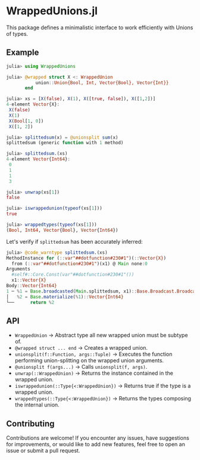 
# WrappedUnions.jl

This package defines a minimalistic interface to work efficiently with Unions of types.

## Example

```julia
julia> using WrappedUnions

julia> @wrapped struct X <: WrappedUnion
           union::Union{Bool, Int, Vector{Bool}, Vector{Int}}
       end

julia> xs = [X(false), X(1), X([true, false]), X([1,2])]
4-element Vector{X}:
 X(false)
 X(1)
 X(Bool[1, 0])
 X([1, 2])

julia> splittedsum(x) = @unionsplit sum(x)
splittedsum (generic function with 1 method)

julia> splittedsum.(xs)
4-element Vector{Int64}:
 0
 1
 1
 3

julia> unwrap(xs[1])
false

julia> iswrappedunion(typeof(xs[1]))
true

julia> wrappedtypes(typeof(xs[1]))
(Bool, Int64, Vector{Bool}, Vector{Int64})
```

Let's verify if `splittedsum` has been accurately inferred:

```julia
julia> @code_warntype splittedsum.(xs)
MethodInstance for (::var"##dotfunction#230#1")(::Vector{X})
  from (::var"##dotfunction#230#1")(x1) @ Main none:0
Arguments
  #self#::Core.Const(var"##dotfunction#230#1"())
  x1::Vector{X}
Body::Vector{Int64}
1 ─ %1 = Base.broadcasted(Main.splittedsum, x1)::Base.Broadcast.Broadcasted{Base.Broadcast.DefaultArrayStyle{1}, Nothing, typeof(splittedsum), Tuple{Vector{X}}}
│   %2 = Base.materialize(%1)::Vector{Int64}
└──      return %2
```

## API

- `WrappedUnion`                           -> Abstract type all new wrapped union must be subtype of.
- `@wrapped struct ... end`                -> Creates a wrapped union.
- `unionsplit(f::Function, args::Tuple)`   -> Executes the function performing union-splitting on the 
                                              wrapped union arguments.
- `@unionsplit f(args...)`                 -> Calls `unionsplit(f, args)`.
- `unwrap(::WrappedUnion)`                 -> Returns the instance contained in the wrapped union.
- `iswrappedunion(::Type{<:WrappedUnion})` -> Returns true if the type is a wrapped union.
- `wrappedtypes(::Type{<:WrappedUnion})`   -> Returns the types composing the internal union.


## Contributing

Contributions are welcome! If you encounter any issues, have suggestions for improvements, or would like to add new features, feel free to open an issue or submit a pull request.